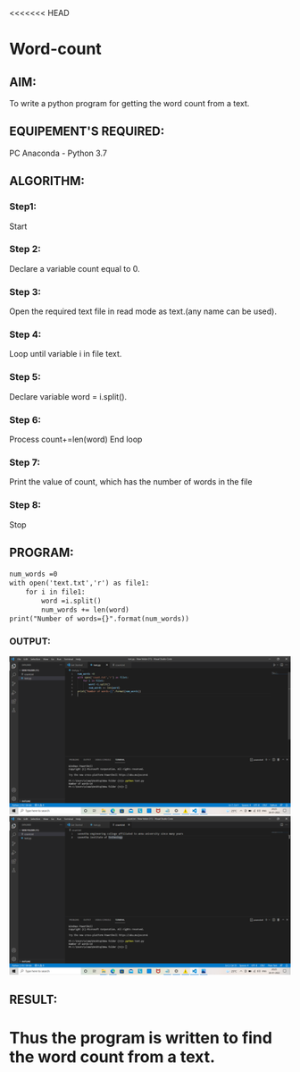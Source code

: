 <<<<<<< HEAD
# Word-count
## AIM:
To write a python program for getting the word count from a text.
## EQUIPEMENT'S REQUIRED: 
PC
Anaconda - Python 3.7
## ALGORITHM: 
### Step1:
Start
### Step 2:
Declare a variable count equal to 0.
### Step 3:
Open the required text file in read mode as text.(any name can be used).
### Step 4:
Loop until variable i in file text.
### Step 5:
Declare variable word = i.split().
### Step 6:
Process count+=len(word) End loop
### Step 7:
Print the value of count, which has the number of words in the file
### Step 8:
Stop

## PROGRAM:
~~~
num_words =0
with open('text.txt','r') as file1:
    for i in file1:
        word =i.split()
        num_words += len(word)
print("Number of words={}".format(num_words))
~~~

### OUTPUT:
![github](python1.png)
![github](python2.png)


## RESULT:
Thus the program is written to find the word count from a text.
=======
